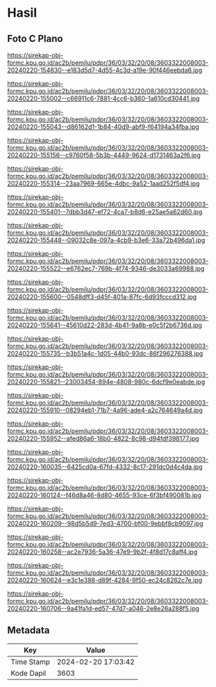 # Hasil

## Foto C Plano

https://sirekap-obj-formc.kpu.go.id/ac2b/pemilu/pdpr/36/03/32/20/08/3603322008003-20240220-154830--e183d5d7-4d55-4c3d-a19e-90f446eebda6.jpg

https://sirekap-obj-formc.kpu.go.id/ac2b/pemilu/pdpr/36/03/32/20/08/3603322008003-20240220-155002--c66911c6-7881-4cc6-b360-1a610cd30441.jpg

https://sirekap-obj-formc.kpu.go.id/ac2b/pemilu/pdpr/36/03/32/20/08/3603322008003-20240220-155043--d86162d1-1b84-40d9-abf9-f64194a34fba.jpg

https://sirekap-obj-formc.kpu.go.id/ac2b/pemilu/pdpr/36/03/32/20/08/3603322008003-20240220-155156--c9760f58-5b3b-4449-9624-d1731463a2f6.jpg

https://sirekap-obj-formc.kpu.go.id/ac2b/pemilu/pdpr/36/03/32/20/08/3603322008003-20240220-155314--23aa7969-665e-4dbc-9a52-1aad252f5df4.jpg

https://sirekap-obj-formc.kpu.go.id/ac2b/pemilu/pdpr/36/03/32/20/08/3603322008003-20240220-155401--7dbb3d47-ef72-4ca7-b8d6-e25ae5a62d60.jpg

https://sirekap-obj-formc.kpu.go.id/ac2b/pemilu/pdpr/36/03/32/20/08/3603322008003-20240220-155448--09032c8e-097a-4cb9-b3e6-33a72b496da1.jpg

https://sirekap-obj-formc.kpu.go.id/ac2b/pemilu/pdpr/36/03/32/20/08/3603322008003-20240220-155522--e6762ec7-769b-4f74-9346-de3033a69988.jpg

https://sirekap-obj-formc.kpu.go.id/ac2b/pemilu/pdpr/36/03/32/20/08/3603322008003-20240220-155600--0548dff3-d45f-401a-87fc-6d93fcccd312.jpg

https://sirekap-obj-formc.kpu.go.id/ac2b/pemilu/pdpr/36/03/32/20/08/3603322008003-20240220-155641--45610d22-283d-4b41-9a8b-e0c5f2b6736d.jpg

https://sirekap-obj-formc.kpu.go.id/ac2b/pemilu/pdpr/36/03/32/20/08/3603322008003-20240220-155735--b3b51a4c-1d05-44b0-93dc-86f296276388.jpg

https://sirekap-obj-formc.kpu.go.id/ac2b/pemilu/pdpr/36/03/32/20/08/3603322008003-20240220-155821--23003454-894e-4808-980c-6dcf9e0eabde.jpg

https://sirekap-obj-formc.kpu.go.id/ac2b/pemilu/pdpr/36/03/32/20/08/3603322008003-20240220-155910--08294eb1-71b7-4a96-ade4-a2c764649a4d.jpg

https://sirekap-obj-formc.kpu.go.id/ac2b/pemilu/pdpr/36/03/32/20/08/3603322008003-20240220-155952--afed86a6-18b0-4822-8c98-d94fdf398177.jpg

https://sirekap-obj-formc.kpu.go.id/ac2b/pemilu/pdpr/36/03/32/20/08/3603322008003-20240220-160035--6425cd0a-67fd-4332-8c17-291dc0d4c4da.jpg

https://sirekap-obj-formc.kpu.go.id/ac2b/pemilu/pdpr/36/03/32/20/08/3603322008003-20240220-160124--f46d8a46-8d80-4655-93ce-6f3bf490081b.jpg

https://sirekap-obj-formc.kpu.go.id/ac2b/pemilu/pdpr/36/03/32/20/08/3603322008003-20240220-160209--98d5b5d9-7ed3-4700-bf00-9ebbf8cb9097.jpg

https://sirekap-obj-formc.kpu.go.id/ac2b/pemilu/pdpr/36/03/32/20/08/3603322008003-20240220-160258--ac2e7936-5a36-47e9-9b2f-4f8d17c8aff4.jpg

https://sirekap-obj-formc.kpu.go.id/ac2b/pemilu/pdpr/36/03/32/20/08/3603322008003-20240220-160624--e3c1e388-d89f-4284-9f50-ec24c8262c7e.jpg

https://sirekap-obj-formc.kpu.go.id/ac2b/pemilu/pdpr/36/03/32/20/08/3603322008003-20240220-160706--9a41fa1d-ed57-47d7-a046-2e8e26a288f5.jpg


## Metadata

| Key        | Value               |
| ---------- | ------------------- |
| Time Stamp | 2024-02-20 17:03:42 |
| Kode Dapil | 3603                |




